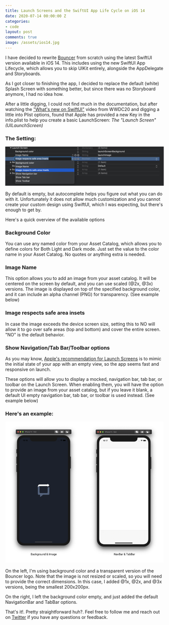 ```yaml
---
title: Launch Screens and the SwiftUI App Life Cycle on iOS 14
date: 2020-07-14 00:00:00 Z
categories:
- code
layout: post
comments: true
image: /assets/ios14.jpg
---
```


I have decided to rewrite [Bouncer](https://github.com/afterxleep/Bouncer) from scratch using the latest SwiftUI version available in iOS 14.  This includes using the new SwiftUI App Lifecycle, which allows you to skip UIKit entirely, alongside the AppDelegate and Storyboards.

As I got closer to finishing the app, I decided to replace the default (white) Splash Screen with something better, but since there was no Storyboard anymore, I had no idea how.
 <!--more-->
After a little digging, I could not find much in the documentation, but after watching the ["What's new on SwiftUI"](https://developer.apple.com/wwdc20/10041) video from WWDC20 and digging a little into Plist options, found that Apple has provided a new Key in the info.plist to help you create a basic LaunchScreen:  *The "Launch Screen" (UILaunchScreen)*  

### The Setting:
![](/assets/info-plist.png)

By default is empty, but autocomplete helps you figure out what you can do with it.  Unfortunately it does not allow much customization and you cannot create your custom design using SwiftUI, which I was expecting, but there's enough to get by.

Here's a quick overview of the available options

### Background Color
You can use any named color from your Asset Catalog, which allows you to define colors for Both Light and Dark mode.  Just set the value to the color name in your Asset Catalog. No quotes or anything extra is needed.

### Image Name
This option allows you to add an image from your asset catalog.  It will be centered on the screen by default, and you can use  scaled (@2x, @3x) versions.  The image is displayed on top of the specified background color, and it can include an alpha channel (PNG) for transparency.  (See example below)

### Image respects safe area insets
In case the image exceeds the device screen size, setting this to NO will allow it to go over safe areas (top and bottom) and cover the entire screen.  "NO" is the default behavior.

### Show Navigation/Tab Bar/Toolbar options
As you may know, [Apple's recommendation for Launch Screens](https://developer.apple.com/design/human-interface-guidelines/ios/visual-design/launch-screen/) is to mimic the initial state of your app with an empty view, so the app seems fast and responsive on launch.

These options will allow you to display a mocked, navigation bar, tab bar, or toolbar on the Launch Screen.  When enabling them, you will have the option to provide an image from your asset catalog, but if you leave it blank, a default UI empty navigation bar, tab bar, or toolbar is used instead. (See example below)

### Here's an example:
![](/assets/example.png)

On the left, I'm using background color and a transparent version of the Bouncer logo.  Note that the image is not resized or scaled, so you will need to provide the correct dimensions.  In this case, I added @1x, @2x, and @3x versions, being the smallest 200x200px.

On the right, I left the background color empty, and just added the default NavigationBar and TabBar options.

That's it!.  Pretty straightforward huh?.  Feel free to follow me and reach out on [Twitter](https://twitter.com/afterxleep) if you have any questions or feedback.


